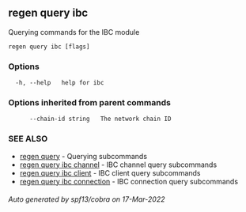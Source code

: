 ## regen query ibc

Querying commands for the IBC module

```
regen query ibc [flags]
```

### Options

```
  -h, --help   help for ibc
```

### Options inherited from parent commands

```
      --chain-id string   The network chain ID
```

### SEE ALSO

* [regen query](regen_query.md)	 - Querying subcommands
* [regen query ibc channel](regen_query_ibc_channel.md)	 - IBC channel query subcommands
* [regen query ibc client](regen_query_ibc_client.md)	 - IBC client query subcommands
* [regen query ibc connection](regen_query_ibc_connection.md)	 - IBC connection query subcommands

###### Auto generated by spf13/cobra on 17-Mar-2022
